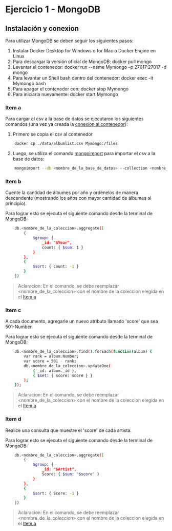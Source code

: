 # Ejercicio 1 - MongoDB

## Instalación y conexion

Para utilizar MongoDB se deben seguir los siguientes pasos:

1. Instalar Docker Desktop for Windows o for Mac o Docker Engine en Linux
2. Para descargar la versión oficial de MongoDB: docker pull mongo
3. Levantar el contenedor: docker run --name Mymongo –p 27017:27017 -d mongo
4. Para levantar un Shell bash dentro del contenedor: docker exec -it Mymongo bash
5. Para apagar el contenedor con: docker stop Mymongo
6. Para iniciarla nuevamente: docker start Mymongo

### Item a

Para cargar el csv a la base de datos se ejecutaron los siguientes comandos (una vez ya creada la [conexion al contenedor](#instalación-y-conexion)):

1. Primero se copia el csv al contenedor

```sh
    docker cp ./data/albumlist.csv Mymongo:/files
```

2. Luego, se utiliza el comando [mongoimport](https://www.mongodb.com/docs/database-tools/mongoimport/) para importar el csv a la base de datos:

```sh
    mongoimport --db <nombre_de_la_base_de_datos> --collection <nombre_de_la_coleccion> --type csv --headerline --file files
```

### Item b

Cuente la cantidad de álbumes por año y ordénelos de manera descendente (mostrando los años con mayor cantidad de álbumes al principio).

Para lograr esto se ejecuta el siguiente comando desde la terminal de MongoDB:

```sh
    db.<nombre_de_la_coleccion>.aggregate([
        {
            $group: {
                _id: "$Year",
                count: { $sum: 1 }
            }
        },
        {
            $sort: { count: -1 }
        }
    ])
```

> Aclaracion: En el comando, se debe reemplazar <nombre_de_la_coleccion> con el nombre de la coleccion elegida en el [Item a](#item-a)

### Item c

A cada documento, agregarle un nuevo atributo llamado 'score' que sea 501-Number.

Para lograr esto se ejecuta el siguiente comando desde la terminal de MongoDB:

```sh
    db.<nombre_de_la_coleccion>.find().forEach(function(album) {
        var rank = album.Number;
        var score = 501 - rank;
        db.<nombre_de_la_coleccion>.updateOne(
            { _id: album._id },
            { $set: { score: score } }
        );
    });
```

> Aclaracion: En el comando, se debe reemplazar <nombre_de_la_coleccion> con el nombre de la coleccion elegida en el [Item a](#item-a)

### Item d

Realice una consulta que muestre el 'score' de cada artista.

Para lograr esto se ejecuta el siguiente comando desde la terminal de MongoDB:

```sh
    db.<nombre_de_la_coleccion>.aggregate([
        {
            $group: {
                _id: "$Artist",
                Score: { $sum: "$score" }
            }
        },
        {
            $sort: { Score: -1 }
        }
    ])  
```

> Aclaracion: En el comando, se debe reemplazar <nombre_de_la_coleccion> con el nombre de la coleccion elegida en el [Item a](#item-a)

